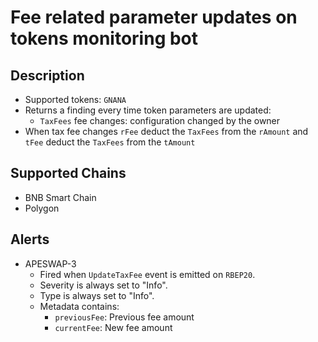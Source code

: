 # Fee related parameter updates on tokens monitoring bot

## Description

- Supported tokens: `GNANA`
- Returns a finding every time token parameters are updated:
  - `TaxFees` fee changes: configuration changed by the owner
- When tax fee changes `rFee` deduct the `TaxFees` from the `rAmount` and `tFee` deduct the `TaxFees` from the `tAmount`

## Supported Chains

- BNB Smart Chain
- Polygon

## Alerts

- APESWAP-3
  - Fired when `UpdateTaxFee` event is emitted on `RBEP20`.
  - Severity is always set to "Info".
  - Type is always set to "Info".
  - Metadata contains:
    - `previousFee`: Previous fee amount
    - `currentFee`: New fee amount


